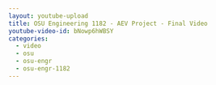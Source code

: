 ```yaml
---
layout: youtube-upload
title: OSU Engineering 1182 - AEV Project - Final Video
youtube-video-id: bNowp6hWBSY
categories:
  - video
  - osu
  - osu-engr
  - osu-engr-1182
---
```

